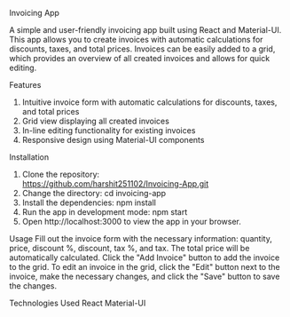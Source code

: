 Invoicing App

A simple and user-friendly invoicing app built using React and Material-UI. This app allows you to create invoices with automatic calculations for discounts, taxes, and total prices. Invoices can be easily added to a grid, which provides an overview of all created invoices and allows for quick editing.

Features
1. Intuitive invoice form with automatic calculations for discounts, taxes, and total prices
2. Grid view displaying all created invoices
3. In-line editing functionality for existing invoices
4. Responsive design using Material-UI components

Installation
1. Clone the repository:  
https://github.com/harshit251102/Invoicing-App.git
2. Change the directory:
cd invoicing-app
3. Install the dependencies:
npm install
4. Run the app in development mode:
npm start
5. Open http://localhost:3000 to view the app in your browser.

Usage
Fill out the invoice form with the necessary information: quantity, price, discount %, discount, tax %, and tax. The total price will be automatically calculated.
Click the "Add Invoice" button to add the invoice to the grid.
To edit an invoice in the grid, click the "Edit" button next to the invoice, make the necessary changes, and click the "Save" button to save the changes.

Technologies Used
React
Material-UI

